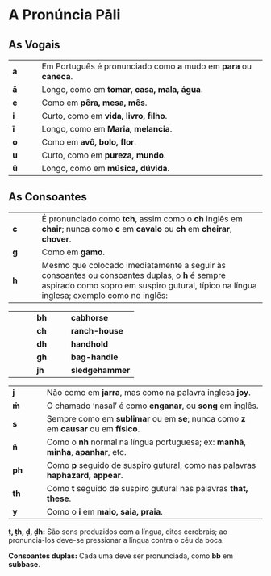 # A Pronúncia Pāli

## As Vogais

<table>
<tr>
<td><strong>a</strong></td>
<td>&#x2003;</td>
<td>Em Português é pronunciado como <strong>a</strong> mudo em <strong>par<span class="prul">a</span></strong> ou <strong>c<span class="prul">a</span>nec<span class="prul">a</span></strong>.</td>
</tr>
<tr>
<td><strong>ā</strong></td>
<td>&#x2003;</td>
<td>Longo, como em <strong>tom<span class="prul">a</span>r, c<span class="prul">a</span>sa, m<span class="prul">a</span>la, <span class="prul">á</span>gua</strong>.</td>
</tr>
<tr>
<td><strong>e</strong></td>
<td>&#x2003;</td>
<td>Como em <strong>p<span class="prul">ê</span>ra, m<span class="prul">e</span>sa, m<span class="prul">ê</span>s</strong>.</td>
</tr>
<tr>
<td><strong>i</strong></td>
<td>&#x2003;</td>
<td>Curto, como em <strong>v<span class="prul">i</span>da, l<span class="prul">i</span>vro, f<span class="prul">i</span>lho</strong>.</td>
</tr>
<tr>
<td><strong>ī</strong></td>
<td>&#x2003;</td>
<td>Longo, como em <strong>Mar<span class="prul">i</span>a, melanc<span class="prul">i</span>a</strong>.</td>
</tr>
<tr>
<td><strong>o</strong></td>
<td>&#x2003;</td>
<td>Como em <strong>av<span class="prul">ô</span>, b<span class="prul">o</span>lo, fl<span class="prul">o</span>r</strong>.</td>
</tr>
<tr>
<td><strong>u</strong></td>
<td>&#x2003;</td>
<td>Curto, como em <strong>p<span class="prul">u</span>reza, m<span class="prul">u</span>ndo</strong>.</td>
</tr>
<tr>
<td><strong>ū</strong></td>
<td>&#x2003;</td>
<td>Longo, como em <strong>m<span class="prul">ú</span>sica, d<span class="prul">ú</span>vida</strong>.</td>
</tr>
</table>

## As Consoantes

<table>
<tr>
<td><strong>c</strong></td>
<td>&#x2003;</td>
<td>É pronunciado como <strong>tch</strong>, assim como o <strong>ch</strong> inglês em <strong>chair</strong>; nunca como <strong>c</strong> em <strong>cavalo</strong> ou <strong>ch</strong> em <strong>cheirar</strong>, <strong>chover</strong>.</td>
</tr>
<tr>
<td><strong>g</strong></td>
<td>&#x2003;</td>
<td>Como em <strong>gamo</strong>.</td>
</tr>
<tr>
<td><strong>h</strong></td>
<td>&#x2003;</td>
<td>Mesmo que colocado imediatamente a seguir às consoantes ou consoantes duplas, o <strong>h</strong> é sempre aspirado como sopro em suspiro gutural, típico na língua inglesa; exemplo como no inglês:</td>
</tr>
</table>

<table>
<tr>
<td>&#x2003;&#x2003;</td>
<td><strong>bh</strong></td>
<td>&#x2003;</td>
<td><strong>ca<span class="prul">bh</span>orse</strong></td>
</tr>
<tr>
<td>&#x2003;&#x2003;</td>
<td><strong>ch</strong></td>
<td>&#x2003;</td>
<td><strong>ran<span class="prul">ch-h</span>ouse</strong></td>
</tr>
<tr>
<td>&#x2003;&#x2003;</td>
<td><strong>dh</strong></td>
<td>&#x2003;</td>
<td><strong>han<span class="prul">dh</span>old</strong></td>
</tr>
<tr>
<td>&#x2003;&#x2003;</td>
<td><strong>gh</strong></td>
<td>&#x2003;</td>
<td><strong>ba<span class="prul">g-h</span>andle</strong></td>
</tr>
<tr>
<td>&#x2003;&#x2003;</td>
<td><strong>jh</strong></td>
<td>&#x2003;</td>
<td><strong>sle<span class="prul">dgeh</span>ammer</strong></td>
</tr>
</table>

<table>
<tr>
<td><strong>j</strong></td>
<td>&#x2003;</td>
<td>Não como em <strong>jarra</strong>, mas como na palavra inglesa <strong><span class="prul">j</span>oy</strong>.</td>
</tr>
<tr>
<td><strong>ṁ</strong></td>
<td>&#x2003;</td>
<td>O chamado ‘nasal’ é como <strong>e<span class="prul">ng</span>anar</strong>, ou <strong>so<span class="prul">ng</span></strong> em inglês.</td>
</tr>
<tr>
<td><strong>s</strong></td>
<td>&#x2003;</td>
<td>Sempre como em <strong><span class="prul">s</span>ublimar</strong> ou em <strong><span class="prul">s</span>e</strong>; nunca como <strong>z</strong> em <strong>causar</strong> ou em <strong>físico</strong>.</td>
</tr>
<tr>
<td><strong>ñ</strong></td>
<td>&#x2003;</td>
<td>Como o <strong>nh</strong> normal na língua portuguesa; ex: <strong>ma<span class="prul">nh</span>ã</strong>, <strong>mi<span class="prul">nh</span>a</strong>, <strong>apa<span class="prul">nh</span>ar</strong>, etc.</td>
</tr>
<tr>
<td><strong>ph</strong></td>
<td>&#x2003;</td>
<td>Como <strong>p</strong> seguido de suspiro gutural, como nas palavras <strong>ha<span class="prul">ph</span>azard, a<span class="prul">pp</span>ear</strong>.</td>
</tr>
<tr>
<td><strong>th</strong></td>
<td>&#x2003;</td>
<td>Como <strong>t</strong> seguido de suspiro gutural nas palavras <strong><span class="prul">th</span>at, <span class="prul">th</span>ese</strong>.</td>
</tr>
<tr>
<td><strong>y</strong></td>
<td>&#x2003;</td>
<td>Como o <strong>i</strong> em <strong>ma<span class="prul">i</span>o, sa<span class="prul">i</span>a, pra<span class="prul">i</span>a</strong>.</td>
</tr>
</table>

**ṭ, ṭh, ḍ, ḍh:** São sons produzidos com a língua, ditos cerebrais; ao pronunciá-los deve-se pressionar a língua contra o céu da boca.

**Consoantes duplas:** Cada uma deve ser pronunciada, como **bb** em **subbase**.
